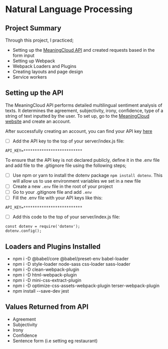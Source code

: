 # Natural Language Processing

## Project Summary

Through this project, I practiced;

- Setting up the [MeaningCloud API](https://www.meaningcloud.com/developer/sentiment-analysis) and created requests based in the form input
- Setting up Webpack
- Webpack Loaders and Plugins
- Creating layouts and page design
- Service workers

## Setting up the API

The MeaningCloud API performs detailed multilingual sentiment analysis of texts. It determines the agreement, subjectivity, irony, confidence, type of a string of text inputted by the user. To set up, go to the [MeaningCloud website](https://www.meaningcloud.com/developer/create-account) and create an account.

After successfully creating an account, you can find your API key [here](https://www.meaningcloud.com/developer/account/subscriptions)

- [ ] Add the API key to the top of your server/index.js file:
```
API_KEY=**************************
```

To ensure that the API key is not declared publicly, define it in the .env file and add file to the .gitignore file using the following steps;


- [ ] Use npm or yarn to install the dotenv package `npm install dotenv`. This will allow us to use environment variables we set in a new file
- [ ] Create a new `.env` file in the root of your project
- [ ] Go to your .gitignore file and add `.env` 
- [ ] Fill the .env file with your API keys like this:

```
API_KEY=**************************
```

- [ ] Add this code to the top of your server/index.js file:
```
const dotenv = require('dotenv');
dotenv.config();
```
## Loaders and Plugins Installed
- npm i -D @babel/core @babel/preset-env babel-loader
- npm i -D style-loader node-sass css-loader sass-loader
- npm i -D clean-webpack-plugin
- npm i -D html-webpack-plugin
- npm i -D mini-css-extract-plugin
- npm i -D optimize-css-assets-webpack-plugin terser-webpack-plugin
- npm install --save-dev jest

## Values Returned from API 
- Agreement 
- Subjectivity
- Irony
- Confidence
- Sentence form (i.e setting eg restaurant)


<!--- ## Deploying
 This project was deployed using [Netlify](https://www.netlify.com/). To view deployed project, click [here] () !--->
